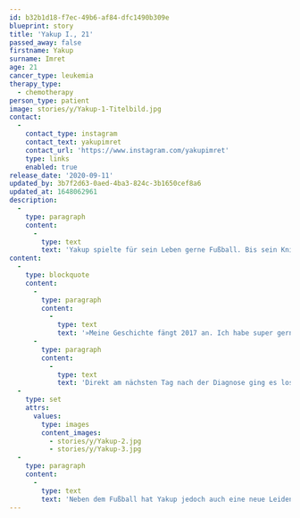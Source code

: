 ```yaml
---
id: b32b1d18-f7ec-49b6-af84-dfc1490b309e
blueprint: story
title: 'Yakup I., 21'
passed_away: false
firstname: Yakup
surname: Imret
age: 21
cancer_type: leukemia
therapy_type:
  - chemotherapy
person_type: patient
image: stories/y/Yakup-1-Titelbild.jpg
contact:
  -
    contact_type: instagram
    contact_text: yakupimret
    contact_url: 'https://www.instagram.com/yakupimret'
    type: links
    enabled: true
release_date: '2020-09-11'
updated_by: 3b7f2d63-0aed-4ba3-824c-3b1650cef8a6
updated_at: 1648062961
description:
  -
    type: paragraph
    content:
      -
        type: text
        text: 'Yakup spielte für sein Leben gerne Fußball. Bis sein Knie plötzlich schmerzte und Leukämie bei ihm diagnostiziert wurde:'
content:
  -
    type: blockquote
    content:
      -
        type: paragraph
        content:
          -
            type: text
            text: '»Meine Geschichte fängt 2017 an. Ich habe super gerne Fußball gespielt, war auch in einem Verein. Mitte Juni geschah es dann: Als Erstes hatte ich grundlos Schmerzen im linken Knie und musste mit dem Fußball pausieren. Ich hatte so starke Schmerzen, dass ich am Ende im Krankenhaus gelandet bin. Dort lag ich etwa fünf bis sechs Tage, doch sie konnten nicht feststellen, wieso ich Schmerzen hatte. Nach ein paar Tagen wurde ich also wieder entlassen. Meine Schmerzen waren zu der Zeit wieder weg und nach tagelangem Leiden ging es mir Zuhause einigermaßen gut. Eine Woche später kamen die Schmerzen jedoch wieder zurück und ich bin direkt zum Hausarzt gegangen, welcher mir sofort einen Termin in der Uniklinik Frankfurt vereinbart hat. Am nächsten Tag bin ich gemeinsam mit meinen Eltern in die Uniklinik gefahren, wo einige Untersuchungen gemacht sowie Blut abgenommen wurden. Nach einiger Wartezeit wurden uns schließlich die Ergebnisse von einer Ärztin mitgeteilt. Die Diagnose – Leukämie – wurde sehr direkt und knallhart ausgesprochen. Mein Gefühl dabei war sehr komisch, da ich nicht wusste, was auf mich zukommen wird. Ich war nicht traurig über die Diagnose, sondern geschockt.'
      -
        type: paragraph
        content:
          -
            type: text
            text: 'Direkt am nächsten Tag nach der Diagnose ging es los mit der Chemotherapie. Die Chemotherapie ging insgesamt zwei Jahre. Heute gehe ich meinem Hobby langsam wieder nach, aber es ist noch sehr schwierig aufgrund von Knieproblemen. Ich bin froh, dass ich wieder die Dinge tun kann, die ich früher gemacht habe.«'
  -
    type: set
    attrs:
      values:
        type: images
        content_images:
          - stories/y/Yakup-2.jpg
          - stories/y/Yakup-3.jpg
  -
    type: paragraph
    content:
      -
        type: text
        text: 'Neben dem Fußball hat Yakup jedoch auch eine neue Leidenschaft für sich entdeckt: Die Liebe zu Mode und Fotografie. Yakup modelt heute und reist dabei durch die gesamte Republik. Wenn ihr mehr von ihm und seiner Geschichte sehen wollt, folgt ihm auf Instagram: @yakupimret'
---
```

